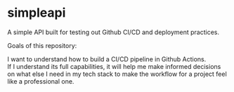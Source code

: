 # simpleapi
A simple API built for testing out Github CI/CD and deployment practices.

Goals of this repository:

I want to understand how to build a CI/CD pipeline in Github Actions.  
If I understand its full capabilities, it will help me make informed 
decisions on what else I need in my tech stack to make the workflow for a project
feel like a professional one.  
